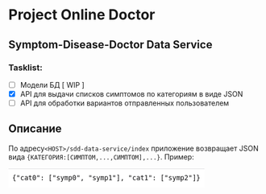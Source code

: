 # Project Online Doctor
## Symptom-Disease-Doctor Data Service
### Tasklist:
- [ ] Модели БД [ WIP ]
- [x] API для выдачи списков симптомов по категориям в виде JSON
- [ ] API для обработки вариантов отправленных пользователем

## Описание
По адресу`<HOST>/sdd-data-service/index` приложение возвращает JSON вида `{КАТЕГОРИЯ:[СИМПТОМ,...,СИМПТОМ],...}`. Пример:

![Пример JSON](./images/JSONexample.png)
